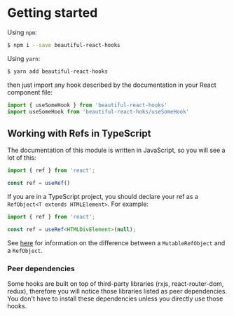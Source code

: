 # Getting started

Using `npm`:

```bash
$ npm i --save beautiful-react-hooks
```

Using `yarn`:

```bash 
$ yarn add beautiful-react-hooks
```

then just import any hook described by the documentation in your React component file:

```ts static
import { useSomeHook } from 'beautiful-react-hooks'
import useSomeHook from 'beautiful-react-hoks/useSomeHook'
```

## Working with Refs in TypeScript

The documentation of this module is written in JavaScript, so you will see a lot of this:

```javascript
import { ref } from 'react';

const ref = useRef()
```

If you are in a TypeScript project, you should declare your ref as a `RefObject<T extends HTMLElement>`. For example:

```ts
import { ref } from 'react';

const ref = useRef<HTMLDivElement>(null);
```

See [here](https://dev.to/wojciechmatuszewski/mutable-and-immutable-useref-semantics-with-react-typescript-30c9) for information on the
difference between a `MutableRefObject` and a `RefObject`.

### Peer dependencies

Some hooks are built on top of third-party libraries (rxjs, react-router-dom, redux), therefore you will notice those libraries listed as
peer dependencies. You don't have to install these dependencies unless you directly use those hooks.
